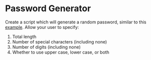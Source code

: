 # Password Generator

Create a script which will generate a random password, similar to this [example](https://strongpasswordgenerator.com/). Allow your user to specify:

1. Total length
1. Number of special characters (including none)
1. Number of digits (including none)
1. Whether to use upper case, lower case, or both
